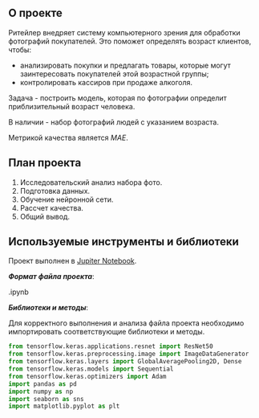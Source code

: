## О проекте

Ритейлер внедряет систему компьютерного зрения для обработки фотографий покупателей. Это поможет определять возраст клиентов, чтобы:
- aнализировать покупки и предлагать товары, которые могут заинтересовать покупателей этой возрастной группы;
- контролировать кассиров при продаже алкоголя.

Задача - построить модель, которая по фотографии определит приблизительный возраст человека.

В наличии - набор фотографий людей с указанием возраста.

Метрикой качества является *MAE*.

## План проекта

1. Исследовательский анализ набора фото.
2. Подготовка данных.
3. Обучение нейронной сети.
4. Рассчет качества.
5. Общий вывод.

## Используемые инструменты и библиотеки

Проект выполнен в [Jupiter Notebook](https://jupyter.org/install.html).

***Формат файла проекта***:

.ipynb

***Библиотеки и методы***:

Для корректного выполнения и анализа файла проекта необходимо импортировать соответствующие библиотеки и методы.

```python
from tensorflow.keras.applications.resnet import ResNet50
from tensorflow.keras.preprocessing.image import ImageDataGenerator
from tensorflow.keras.layers import GlobalAveragePooling2D, Dense
from tensorflow.keras.models import Sequential
from tensorflow.keras.optimizers import Adam
import pandas as pd
import numpy as np
import seaborn as sns
import matplotlib.pyplot as plt
```

